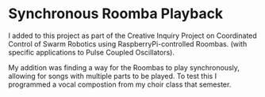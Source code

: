 # Synchronous Roomba Playback
I added to this project as part of the Creative Inquiry Project on Coordinated Control of Swarm Robotics using RaspberryPi-controlled Roombas.
    (with specific applications to Pulse Coupled Oscillators).
    
My addition was finding a way for the Roombas to play synchronously, allowing for songs with multiple parts to be played. To test this I programmed a vocal compostion from my choir class that semester. 



